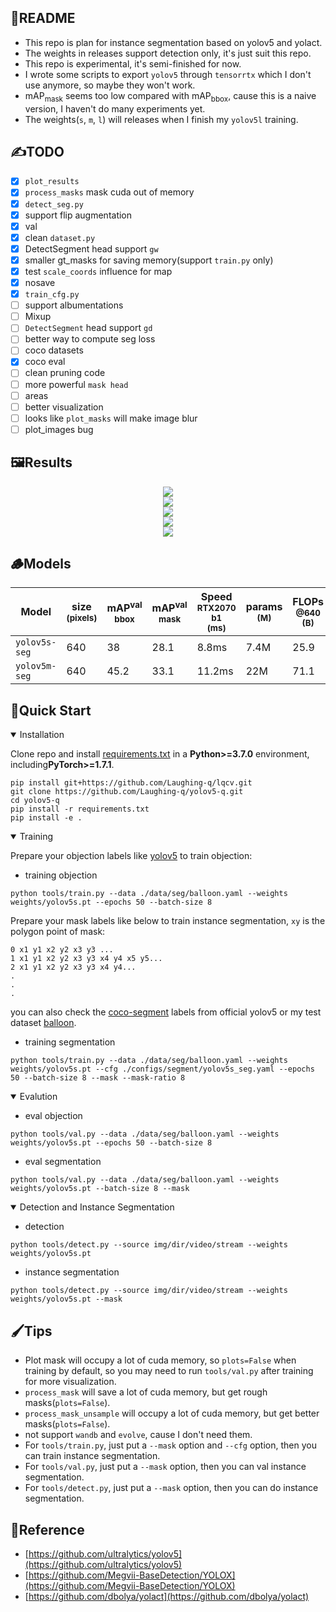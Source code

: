 ## 📖README
- This repo is plan for instance segmentation based on yolov5 and yolact.
- The weights in releases support detection only, it's just suit this repo.
- This repo is experimental, it's semi-finished for now.
- I wrote some scripts to export `yolov5` through `tensorrtx` which I don't use anymore, so maybe they won't work.
- mAP<sub>mask</sub> seems too low compared with mAP<sub>bbox</sub>, cause this is a naive version, I haven't do many experiments yet.
- The weights(`s`, `m`, `l`) will releases when I finish my `yolov5l` training.

## ✍TODO
- [X] `plot_results`
- [X] `process_masks` mask cuda out of memory
- [X] `detect_seg.py`
- [X] support flip augmentation
- [X] val
- [X] clean `dataset.py`
- [X] DetectSegment head support `gw`
- [X] smaller gt_masks for saving memory(support `train.py` only)
- [X] test `scale_coords` influence for map
- [X] nosave
- [X] `train_cfg.py`
- [ ] support albumentations
- [ ] Mixup
- [ ] `DetectSegment` head support `gd`
- [ ] better way to compute seg loss
- [ ] coco datasets
- [X] coco eval
- [ ] clean pruning code
- [ ] more powerful `mask head`
- [ ] areas
- [ ] better visualization
- [ ] looks like `plot_masks` will make image blur
- [ ] plot_images bug

## 🖼️Results
<div align=center>
<img src="./assert/000000000632.jpg"/>
</div>
<div align=center>
<img src="./assert/000000001268.jpg"/>
</div>
<div align=center>
<img src="./assert/000000001532.jpg"/>
</div>
<div align=center>
<img src="./assert/000000091921.jpg"/>
</div>
<div align=center>
<img src="./assert/000000118209.jpg"/>
</div>


## 🪵Models
| Model         | size<br><sup>(pixels) | mAP<sup>val<br>bbox | mAP<sup>val<br>mask | Speed<br><sup>RTX2070 b1<br>(ms) | params<br><sup>(M) | FLOPs<br><sup>@640 (B) |
|---------------|-----------------------|---------------------|---------------------|----------------------------------|--------------------|------------------------|
| `yolov5s-seg` | 640                   | 38                  | 28.1                | 8.8ms                            | 7.4M               | 25.9                   |
| `yolov5m-seg` | 640                   | 45.2                | 33.1                | 11.2ms                           | 22M                | 71.1                   |

## 🎨Quick Start

<details open>
<summary>Installation</summary>

Clone repo and install [requirements.txt](https://github.com/Laughing-q/yolov5-q/blob/master/requirements.txt) in a
**Python>=3.7.0** environment, including**PyTorch>=1.7.1**.

```shell
pip install git+https://github.com/Laughing-q/lqcv.git
git clone https://github.com/Laughing-q/yolov5-q.git
cd yolov5-q
pip install -r requirements.txt
pip install -e .
```

</details>


<details open>
<summary>Training</summary>

Prepare your objection labels like [yolov5](https://github.com/ultralytics/yolov5/wiki/Train-Custom-Data) to train objection:
- training objection
```shell
python tools/train.py --data ./data/seg/balloon.yaml --weights weights/yolov5s.pt --epochs 50 --batch-size 8
```

Prepare your mask labels like below to train instance segmentation, `xy` is the polygon point of mask:
```shell
0 x1 y1 x2 y2 x3 y3 ...
1 x1 y1 x2 y2 x3 y3 x4 y4 x5 y5...
2 x1 y1 x2 y2 x3 y3 x4 y4...
.
.
.
```
you can also check the [coco-segment](https://github.com/ultralytics/yolov5/releases/download/v1.0/coco2017labels-segments.zip) labels from official yolov5 or my test dataset [balloon](https://github.com/Laughing-q/yolov5-q/releases/download/0.1.0/balloon.zip).

- training segmentation
```shell
python tools/train.py --data ./data/seg/balloon.yaml --weights weights/yolov5s.pt --cfg ./configs/segment/yolov5s_seg.yaml --epochs 50 --batch-size 8 --mask --mask-ratio 8
```

</details>

<details open>
<summary>Evalution</summary>

- eval objection
```shell
python tools/val.py --data ./data/seg/balloon.yaml --weights weights/yolov5s.pt --epochs 50 --batch-size 8
```

- eval segmentation
```shell
python tools/val.py --data ./data/seg/balloon.yaml --weights weights/yolov5s.pt --batch-size 8 --mask
```

</details>

<details open>
<summary>Detection and Instance Segmentation</summary>

- detection
```shell
python tools/detect.py --source img/dir/video/stream --weights weights/yolov5s.pt
```

- instance segmentation
```shell
python tools/detect.py --source img/dir/video/stream --weights weights/yolov5s.pt --mask
```

</details>


## 🖌Tips
- Plot mask will occupy a lot of cuda memory, so `plots=False` when training by default, so you may need to run `tools/val.py` after training for more visualization.
- `process_mask` will save a lot of cuda memory, but get rough masks(`plots=False`).
- `process_mask_unsample` will occupy a lot of cuda memory, but get better masks(`plots=False`).
- not support `wandb` and `evolve`, cause I don't need them.
- For `tools/train.py`, just put a `--mask` option and `--cfg` option, then you can train instance segmentation.
- For `tools/val.py`, just put a `--mask` option, then you can val instance segmentation.
- For `tools/detect.py`, just put a `--mask` option, then you can do instance segmentation.

## 🍔Reference
- [https://github.com/ultralytics/yolov5](https://github.com/ultralytics/yolov5)
- [https://github.com/Megvii-BaseDetection/YOLOX](https://github.com/Megvii-BaseDetection/YOLOX)
- [https://github.com/dbolya/yolact](https://github.com/dbolya/yolact)
